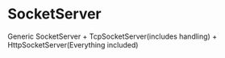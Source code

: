 SocketServer
============

Generic SocketServer + TcpSocketServer(includes handling) + HttpSocketServer(Everything included)
